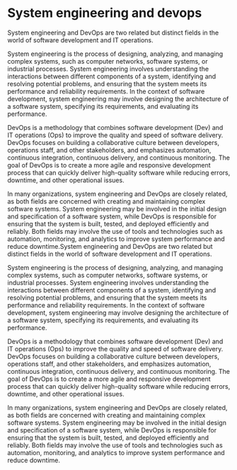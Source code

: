 # System engineering and devops
System engineering and DevOps are two related but distinct fields in the world of software development and IT operations.

System engineering is the process of designing, analyzing, and managing complex systems, such as computer networks, software systems, or industrial processes. System engineering involves understanding the interactions between different components of a system, identifying and resolving potential problems, and ensuring that the system meets its performance and reliability requirements. In the context of software development, system engineering may involve designing the architecture of a software system, specifying its requirements, and evaluating its performance.

DevOps is a methodology that combines software development (Dev) and IT operations (Ops) to improve the quality and speed of software delivery. DevOps focuses on building a collaborative culture between developers, operations staff, and other stakeholders, and emphasizes automation, continuous integration, continuous delivery, and continuous monitoring. The goal of DevOps is to create a more agile and responsive development process that can quickly deliver high-quality software while reducing errors, downtime, and other operational issues.

In many organizations, system engineering and DevOps are closely related, as both fields are concerned with creating and maintaining complex software systems. System engineering may be involved in the initial design and specification of a software system, while DevOps is responsible for ensuring that the system is built, tested, and deployed efficiently and reliably. Both fields may involve the use of tools and technologies such as automation, monitoring, and analytics to improve system performance and reduce downtime.System engineering and DevOps are two related but distinct fields in the world of software development and IT operations.

System engineering is the process of designing, analyzing, and managing complex systems, such as computer networks, software systems, or industrial processes. System engineering involves understanding the interactions between different components of a system, identifying and resolving potential problems, and ensuring that the system meets its performance and reliability requirements. In the context of software development, system engineering may involve designing the architecture of a software system, specifying its requirements, and evaluating its performance.

DevOps is a methodology that combines software development (Dev) and IT operations (Ops) to improve the quality and speed of software delivery. DevOps focuses on building a collaborative culture between developers, operations staff, and other stakeholders, and emphasizes automation, continuous integration, continuous delivery, and continuous monitoring. The goal of DevOps is to create a more agile and responsive development process that can quickly deliver high-quality software while reducing errors, downtime, and other operational issues.

In many organizations, system engineering and DevOps are closely related, as both fields are concerned with creating and maintaining complex software systems. System engineering may be involved in the initial design and specification of a software system, while DevOps is responsible for ensuring that the system is built, tested, and deployed efficiently and reliably. Both fields may involve the use of tools and technologies such as automation, monitoring, and analytics to improve system performance and reduce downtime.
